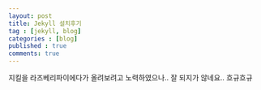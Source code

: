 ```yaml
---
layout: post
title: Jekyll 설치후기
tag : [jekyll, blog]
categories : [blog]
published : true
comments: true
---
```


지킬을 라즈베리파이에다가 올려보려고 노력하였으나.. 잘 되지가 않네요.. 흐규흐규